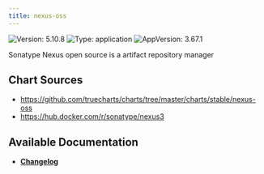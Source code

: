 ```yaml
---
title: nexus-oss
---
```


![Version: 5.10.8](https://img.shields.io/badge/Version-5.10.8-informational?style=flat-square) ![Type: application](https://img.shields.io/badge/Type-application-informational?style=flat-square) ![AppVersion: 3.67.1](https://img.shields.io/badge/AppVersion-3.67.1-informational?style=flat-square)

Sonatype Nexus open source is a artifact repository manager

## Chart Sources

- https://github.com/truecharts/charts/tree/master/charts/stable/nexus-oss
- https://hub.docker.com/r/sonatype/nexus3

## Available Documentation

- [**Changelog**](./CHANGELOG.md)
